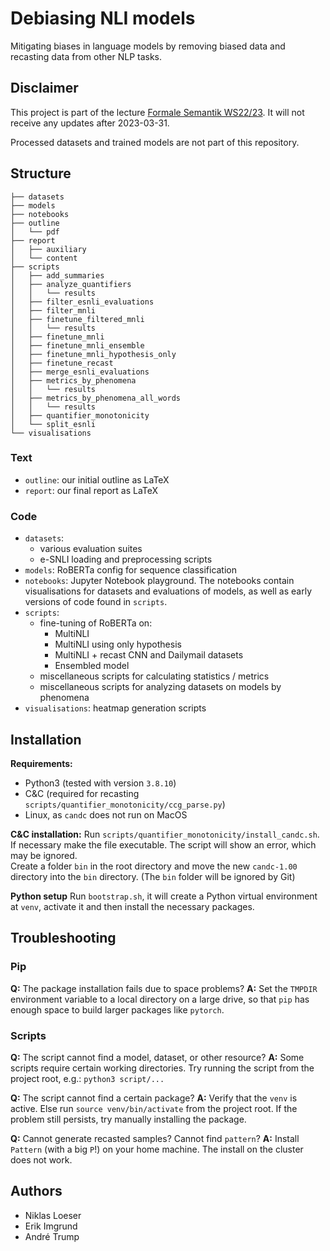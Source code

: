 # Debiasing NLI models

Mitigating biases in language models by removing biased data and recasting data from other NLP tasks.

## Disclaimer
This project is part of the lecture [Formale Semantik WS22/23](https://www.cl.uni-heidelberg.de/courses/ws22/semantik/). It will not receive any updates after 2023-03-31.

Processed datasets and trained models are not part of this repository.
## Structure
```
├── datasets
├── models
├── notebooks
├── outline
│   └── pdf
├── report
│   ├── auxiliary
│   └── content
├── scripts
│   ├── add_summaries
│   ├── analyze_quantifiers
│   │   └── results
│   ├── filter_esnli_evaluations
│   ├── filter_mnli
│   ├── finetune_filtered_mnli
│   │   └── results
│   ├── finetune_mnli
│   ├── finetune_mnli_ensemble
│   ├── finetune_mnli_hypothesis_only
│   ├── finetune_recast
│   ├── merge_esnli_evaluations
│   ├── metrics_by_phenomena
│   │   └── results
│   ├── metrics_by_phenomena_all_words
│   │   └── results
│   ├── quantifier_monotonicity
│   └── split_esnli
└── visualisations
```

### Text
- `outline`: our initial outline as LaTeX
- `report`: our final report as LaTeX

### Code
- `datasets`:
    - various evaluation suites
    - e-SNLI loading and preprocessing scripts
- `models`: RoBERTa config for sequence classification
- `notebooks`: Jupyter Notebook playground. The notebooks contain visualisations for datasets and evaluations of models, as well as early versions of code found in `scripts`.
- `scripts`:
  - fine-tuning of RoBERTa on:
    - MultiNLI
    - MultiNLI using only hypothesis
    - MultiNLI + recast CNN and Dailymail datasets
    - Ensembled model
  - miscellaneous scripts for calculating statistics / metrics
  - miscellaneous scripts for analyzing datasets on models by phenomena
- `visualisations`: heatmap generation scripts

## Installation

**Requirements:**
- Python3 (tested with version `3.8.10`)
- C&C (required for recasting `scripts/quantifier_monotonicity/ccg_parse.py`)
- Linux, as `candc` does not run on MacOS

**C&C installation:**
Run `scripts/quantifier_monotonicity/install_candc.sh`. If necessary make the file executable. The script will show an error, which may be ignored.<br>
Create a folder `bin` in the root directory and move the new `candc-1.00` directory into the `bin` directory. (The `bin` folder will be ignored by Git)

**Python setup**
Run `bootstrap.sh`, it will create a Python virtual environment at `venv`, activate it and then install the necessary packages.

## Troubleshooting
### Pip

**Q:** The package installation fails due to space problems?
**A:** Set the `TMPDIR` environment variable to a local directory on a large drive, so that `pip` has enough space to build larger packages like `pytorch`.

### Scripts

**Q:** The script cannot find a model, dataset, or other resource?
**A:** Some scripts require certain working directories. Try running the script from the project root, e.g.: `python3 script/...`

**Q:** The script cannot find a certain package?
**A:** Verify that the `venv` is active. Else run `source venv/bin/activate` from the project root. If the problem still persists, try manually installing the package.

**Q:** Cannot generate recasted samples? Cannot find `pattern`?
**A:** Install `Pattern` (with a big `P`!) on your home machine. The install on the cluster does not work.

## Authors
- Niklas Loeser
- Erik Imgrund
- André Trump
